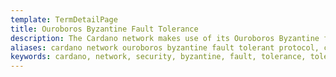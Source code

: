 ```yaml
---
template: TermDetailPage
title: Ouroboros Byzantine Fault Tolerance
description: The Cardano network makes use of its Ouroboros Byzantine fault tolerant protocol to ensure security and stability of the entire system.
aliases: cardano network ouroboros byzantine fault tolerant protocol, cardano OBFT protocol, cardano proof of stake byzantine fault tolerant, cardano network security
keywords: cardano, network, security, byzantine, fault, tolerance, tolerant, protocol, pos, proof, of, stake
---
```

